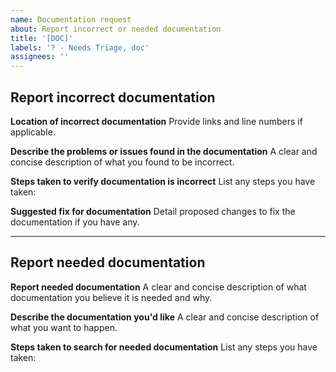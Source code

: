 ```yaml
---
name: Documentation request
about: Report incorrect or needed documentation
title: '[DOC]'
labels: '? - Needs Triage, doc'
assignees: ''
---
```


## Report incorrect documentation

**Location of incorrect documentation**
Provide links and line numbers if applicable.

**Describe the problems or issues found in the documentation**
A clear and concise description of what you found to be incorrect.

**Steps taken to verify documentation is incorrect**
List any steps you have taken:

**Suggested fix for documentation**
Detail proposed changes to fix the documentation if you have any.

______________________________________________________________________

## Report needed documentation

**Report needed documentation**
A clear and concise description of what documentation you believe it is needed and why.

**Describe the documentation you'd like**
A clear and concise description of what you want to happen.

**Steps taken to search for needed documentation**
List any steps you have taken:
